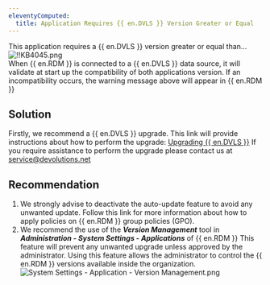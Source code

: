 ```yaml
---
eleventyComputed:
  title: Application Requires {{ en.DVLS }} Version Greater or Equal
---
```

This application requires a {{ en.DVLS }} version greater or equal than...  
![!!KB4045.png](https://webdevolutions.azureedge.net/docs/en/kb/KB4045.png)  
When {{ en.RDM }} is connected to a {{ en.DVLS }} data source, it will validate at start up the compatibility of both applications version. If an incompatibility occurs, the warning message above will appear in {{ en.RDM }}
## Solution
Firstly, we recommend a {{ en.DVLS }} upgrade. This link will provide instructions about how to perform the upgrade: [Upgrading {{ en.DVLS }}](/server/installation/upgrade-server/) If you require assistance to perform the upgrade please contact us at [service@devolutions.net](mailto:service@devolutions.net)
## Recommendation
1. We strongly advise to deactivate the auto-update feature to avoid any unwanted update. Follow this link for more information about how to apply policies on {{ en.RDM }} group policies (GPO).
1. We recommend the use of the ***Version Management*** tool in ***Administration - System Settings - Applications*** of {{ en.RDM }} This feature will prevent any unwanted upgrade unless approved by the administrator. Using this feature allows the administrator to control the {{ en.RDM }} versions available inside the organization.  
![System Settings - Application - Version Management.png](https://webdevolutions.azureedge.net/docs/en/kb/KB4046.png)
